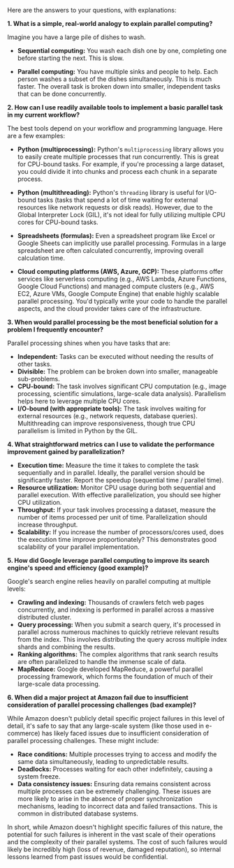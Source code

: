 Here are the answers to your questions, with explanations:

**1. What is a simple, real-world analogy to explain parallel computing?**

Imagine you have a large pile of dishes to wash.  

* **Sequential computing:** You wash each dish one by one, completing one before starting the next. This is slow.

* **Parallel computing:** You have multiple sinks and people to help. Each person washes a subset of the dishes simultaneously.  This is much faster.  The overall task is broken down into smaller, independent tasks that can be done concurrently.


**2. How can I use readily available tools to implement a basic parallel task in my current workflow?**

The best tools depend on your workflow and programming language. Here are a few examples:

* **Python (multiprocessing):** Python's `multiprocessing` library allows you to easily create multiple processes that run concurrently.  This is great for CPU-bound tasks.  For example, if you're processing a large dataset, you could divide it into chunks and process each chunk in a separate process.

* **Python (multithreading):** Python's `threading` library is useful for I/O-bound tasks (tasks that spend a lot of time waiting for external resources like network requests or disk reads).  However, due to the Global Interpreter Lock (GIL), it's not ideal for fully utilizing multiple CPU cores for CPU-bound tasks.

* **Spreadsheets (formulas):**  Even a spreadsheet program like Excel or Google Sheets can implicitly use parallel processing.  Formulas in a large spreadsheet are often calculated concurrently, improving overall calculation time.

* **Cloud computing platforms (AWS, Azure, GCP):** These platforms offer services like serverless computing (e.g., AWS Lambda, Azure Functions, Google Cloud Functions) and managed compute clusters (e.g., AWS EC2, Azure VMs, Google Compute Engine) that enable highly scalable parallel processing.  You'd typically write your code to handle the parallel aspects, and the cloud provider takes care of the infrastructure.


**3. When would parallel processing be the most beneficial solution for a problem I frequently encounter?**

Parallel processing shines when you have tasks that are:

* **Independent:** Tasks can be executed without needing the results of other tasks.
* **Divisible:** The problem can be broken down into smaller, manageable sub-problems.
* **CPU-bound:**  The task involves significant CPU computation (e.g., image processing, scientific simulations, large-scale data analysis).  Parallelism helps here to leverage multiple CPU cores.
* **I/O-bound (with appropriate tools):**  The task involves waiting for external resources (e.g., network requests, database queries). Multithreading can improve responsiveness, though true CPU parallelism is limited in Python by the GIL.


**4. What straightforward metrics can I use to validate the performance improvement gained by parallelization?**

* **Execution time:** Measure the time it takes to complete the task sequentially and in parallel.  Ideally, the parallel version should be significantly faster.  Report the speedup (sequential time / parallel time).
* **Resource utilization:** Monitor CPU usage during both sequential and parallel execution.  With effective parallelization, you should see higher CPU utilization.
* **Throughput:** If your task involves processing a dataset, measure the number of items processed per unit of time.  Parallelization should increase throughput.
* **Scalability:**  If you increase the number of processors/cores used, does the execution time improve proportionately?  This demonstrates good scalability of your parallel implementation.


**5. How did Google leverage parallel computing to improve its search engine's speed and efficiency (good example)?**

Google's search engine relies heavily on parallel computing at multiple levels:

* **Crawling and indexing:**  Thousands of crawlers fetch web pages concurrently, and indexing is performed in parallel across a massive distributed cluster.
* **Query processing:**  When you submit a search query, it's processed in parallel across numerous machines to quickly retrieve relevant results from the index.  This involves distributing the query across multiple index shards and combining the results.
* **Ranking algorithms:**  The complex algorithms that rank search results are often parallelized to handle the immense scale of data.
* **MapReduce:** Google developed MapReduce, a powerful parallel processing framework, which forms the foundation of much of their large-scale data processing.


**6. When did a major project at Amazon fail due to insufficient consideration of parallel processing challenges (bad example)?**

While Amazon doesn't publicly detail specific project failures in this level of detail,  it's safe to say that any large-scale system (like those used in e-commerce) has likely faced issues due to insufficient consideration of parallel processing challenges. These might include:

* **Race conditions:** Multiple processes trying to access and modify the same data simultaneously, leading to unpredictable results.
* **Deadlocks:** Processes waiting for each other indefinitely, causing a system freeze.
* **Data consistency issues:** Ensuring data remains consistent across multiple processes can be extremely challenging. These issues are more likely to arise in the absence of proper synchronization mechanisms, leading to incorrect data and failed transactions.  This is common in distributed database systems.

In short, while Amazon doesn't highlight specific failures of this nature,  the potential for such failures is inherent in the vast scale of their operations and the complexity of their parallel systems.  The cost of such failures would likely be incredibly high (loss of revenue, damaged reputation), so internal lessons learned from past issues would be confidential.
